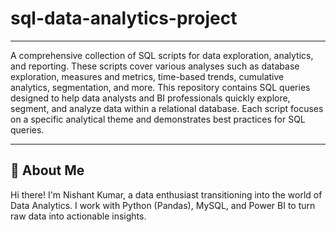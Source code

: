 # sql-data-analytics-project

---
A comprehensive collection of SQL scripts for data exploration, analytics, and reporting. These scripts cover various analyses such as database exploration, measures and metrics, time-based trends, cumulative analytics, segmentation, and more. This repository contains SQL queries designed to help data analysts and BI professionals quickly explore, segment, and analyze data within a relational database. Each script focuses on a specific analytical theme and demonstrates best practices for SQL queries.

---
🌟 About Me
---
Hi there! I'm Nishant Kumar, a data enthusiast transitioning into the world of Data Analytics. 
I work with Python (Pandas), MySQL, and Power BI to turn raw data into actionable insights.
